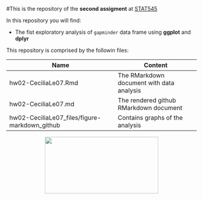 #This is the repository of the **second assigment** at [STAT545](http://stat545.com/)

In this repository you will find:

+ The fist exploratory analysis of `gapminder` data frame using **ggplot** and **dplyr**

This repository is comprised by the followin files:

|  Name  | Content |
|--------|---------|
|hw02-CeciliaLe07.Rmd | The RMarkdown document with data analysis |
|hw02-CeciliaLe07.md  | The rendered github RMarkdown document    |
|hw02-CeciliaLe07_files/figure-markdown_github	| Contains graphs of the analysis |

<p align="center">
<img src="https://media.giphy.com/media/26AHyxxCItIbFijLO/giphy.gif" width="300" height="150"/>
</p>